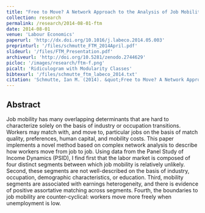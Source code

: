 ```yaml
---
title: "Free to Move? A Network Approach to the Analysis of Job Mobility"
collection: research
permalink: /research/2014-08-01-ftm
date: 2014-08-01
venue: 'Labour Economics'
paperurl: 'http://dx.doi.org/10.1016/j.labeco.2014.05.003'
preprinturl: '/files/schmutte_FTM_2014April.pdf'
slideurl: '/files/FTM_Presentation.pdf'
archiveurl: 'http://doi.org/10.5281/zenodo.2744629'
picloc: '/images/research/ftm-f.png'
picalt: 'Ridiculogram with Modularity Classes'
bibtexurl: '/files/schmutte_ftm_labeco_2014.txt'
citation: 'Schmutte, Ian M. (2014). &quot;Free to Move? A Network Approach to the Analysis of Job Mobility.&quot; <i>Labour Economics</i>. vol. 29 pp. 49--61.'
---
```


## Abstract

Job mobility has many overlapping determinants that are hard to characterize solely on the basis of industry or occupation transitions. Workers may match with, and move to, particular jobs on the basis of match quality, preferences, human capital, and mobility costs. This paper implements a novel method based on complex network analysis to describe how workers move from job to job. Using data from the Panel Study of Income Dynamics (PSID), I find first that the labor market is composed of four distinct segments between which job mobility is relatively unlikely. Second, these segments are not well-described on the basis of industry, occupation, demographic characteristics, or education. Third, mobility segments are associated with earnings heterogeneity, and there is evidence of positive assortative matching across segments. Fourth, the boundaries to job mobility are counter-cyclical: workers move more freely when unemployment is low.
